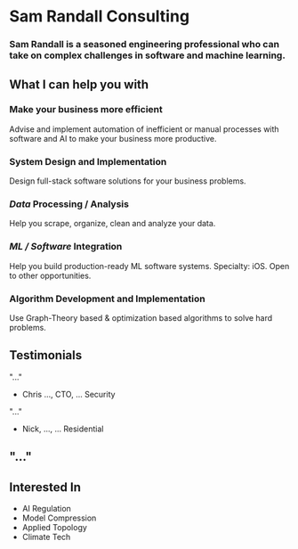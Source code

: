 # Sam Randall Consulting
### Sam Randall is a seasoned engineering professional who can take on complex challenges in software and machine learning.

## What I can help you with
### Make your business more efficient

Advise and implement automation of inefficient or manual processes with software and AI to make your business more productive.


### System Design and Implementation
Design full-stack software solutions for your business problems.
### *Data* Processing / Analysis
Help you scrape, organize, clean and analyze your data.
### *ML / Software* Integration
Help you build production-ready ML software systems.
Specialty: iOS. Open to other opportunities.
### Algorithm Development and Implementation
Use Graph-Theory based & optimization based algorithms to solve hard problems.

## Testimonials

"..."
- Chris ..., CTO, ... Security

"..."
- Nick, ..., ... Residential

"..."
- 

## Interested In
- AI Regulation
- Model Compression
- Applied Topology
- Climate Tech



